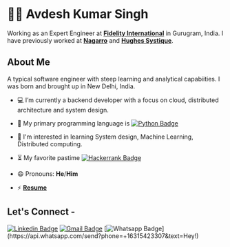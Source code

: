 # :man_technologist: Avdesh Kumar Singh

Working as an Expert Engineer at <a href="https://www.fidelityinternational.com/"> <b>Fidelity International</b></a> in Gurugram, India. I have previously worked at <a href="https://www.nagarro.com/"> <b>Nagarro</b></a> and <a href="https://hsc.com"> <b>Hughes Systique</b></a>.

## About Me

A typical software engineer with steep learning and analytical capabiities. I was born and brought up in New Delhi, India.

- 💻 I’m currently a backend developer with a focus on cloud, distributed architecture and system design.

- 🐍 My primary programming language is [![Python Badge](https://img.shields.io/badge/Python-FFD43B?style=flat-square&logo=python&logoColor=blue)](https://www.python.org/)

- 🌱 I'm interested in learning System design, Machine Learning, Distributed computing.

- ⏳ My favorite pastime [![Hackerrank Badge](https://img.shields.io/badge/-Hackerrank-2EC866?style=flat-square&logo=HackerRank&logoColor=white&link=https://www.hackerrank.com/profile/singhavdeshk)](https://www.hackerrank.com/profile/singhavdeshk)

- 😄 Pronouns: **He**/**Him**

- ⚡ <a href="https://singhavdeshk.github.io/index.html"> <b>Resume</b></a>

## Let's Connect -

[![Linkedin Badge](https://img.shields.io/badge/-singhavdesh-blue?style=flat-square&logo=Linkedin&logoColor=white&link=https://www.linkedin.com/in/singhavdesh/)](https://www.linkedin.com/in/singhavdesh/)
[![Gmail Badge](https://img.shields.io/badge/-singh.avdesh.k@gmail.com-c14438?style=flat-square&logo=Gmail&logoColor=white&link=mailto:singh.avdesh.k@gmail.com)](mailto:singh.avdesh.k@gmail.com)
[![Whatsapp Badge](https://img.shields.io/badge/-Whatsapp-4CA143?style=flat-square&labelColor=4CA143&logo=whatsapp&logoColor=white&link=https://api.whatsapp.com/send?phone=+919015459843&text=Hey!)](https://api.whatsapp.com/send?phone=+16315423307&text=Hey!)
